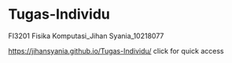 # Tugas-Individu
FI3201 Fisika Komputasi_Jihan Syania_10218077

https://jihansyania.github.io/Tugas-Individu/ click for quick access
